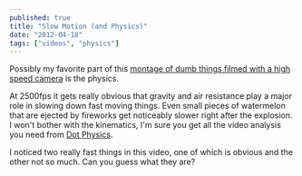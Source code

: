 ```yaml
---
published: true
title: "Slow Motion (and Physics)"
date: "2012-04-18"
tags: ["videos", "physics"]
---
```

Possibly my favorite part of this [montage of dumb things filmed with a high speed camera](http://kottke.org/12/04/slow-motion-stupidity) is the physics.

At 2500fps it gets really obvious that gravity and air resistance play a major role in slowing down fast moving things. Even small pieces of watermelon that are ejected by fireworks get noticeably slower right after the explosion. I won't bother with the kinematics, I'm sure you get all the video analysis you need from [Dot Physics](http://www.wired.com/wiredscience/dotphysics/).

I noticed two really fast things in this video, one of which is obvious and the other not so much. Can you guess what they are?
